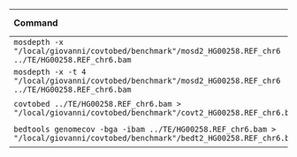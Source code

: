 | Command | Mean [s] | Min [s] | Max [s] | Relative |
|:---|---:|---:|---:|---:|
| `mosdepth -x "/local/giovanni/covtobed/benchmark"/mosd2_HG00258.REF_chr6 ../TE/HG00258.REF_chr6.bam` | 22.374 ± 0.301 | 22.039 | 22.928 | 1.32 ± 0.04 |
| `mosdepth -x -t 4 "/local/giovanni/covtobed/benchmark"/mosd2_HG00258.REF_chr6 ../TE/HG00258.REF_chr6.bam` | 16.896 ± 0.494 | 16.305 | 17.702 | 1.00 |
| `covtobed ../TE/HG00258.REF_chr6.bam > "/local/giovanni/covtobed/benchmark"/covt2_HG00258.REF_chr6.bed` | 78.617 ± 2.604 | 75.033 | 82.593 | 4.65 ± 0.21 |
| `bedtools genomecov -bga -ibam ../TE/HG00258.REF_chr6.bam > "/local/giovanni/covtobed/benchmark"/bedt2_HG00258.REF_chr6.bed` | 147.321 ± 3.141 | 142.801 | 150.217 | 8.72 ± 0.32 |

